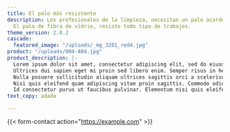 ```yaml
---
title: El palo más resistente
description: Los profesionales de la limpieza, necesitan un palo acorde a sus necesidades.
  El palo de fibra de vidrio, resiste todo tipo de trabajos.
theme_version: 2.8.2
cascade:
  featured_image: "/uploads/_mg_3281_red4.jpg"
product: "/uploads/004-404.jpg"
product_description: |-
  Lorem ipsum dolor sit amet, consectetur adipiscing elit, sed do eiusmod tempor incididunt ut labore et dolore magna aliqua. Adipiscing tristique risus nec feugiat in. Sagittis nisl rhoncus mattis rhoncus urna neque viverra. A erat nam at lectus. Sit amet dictum sit amet justo donec enim diam vulputate. Vulputate mi sit amet mauris commodo quis. Elit ut aliquam purus sit amet luctus venenatis lectus. Urna duis convallis convallis tellus id interdum velit laoreet. Ullamcorper sit amet risus nullam eget. Imperdiet sed euismod nisi porta lorem mollis aliquam ut porttitor. Varius duis at consectetur lorem donec massa sapien. Hendrerit gravida rutrum quisque non tellus orci ac auctor augue. Morbi quis commodo odio aenean sed. Porttitor rhoncus dolor purus non. Felis imperdiet proin fermentum leo vel. Tempus quam pellentesque nec nam aliquam.
  Ultrices dui sapien eget mi proin sed libero enim. Semper risus in hendrerit gravida. Cum sociis natoque penatibus et magnis dis parturient montes nascetur. Ullamcorper eget nulla facilisi etiam. Nunc scelerisque viverra mauris in aliquam sem. Tortor dignissim convallis aenean et tortor at risus. Risus ultricies tristique nulla aliquet. Vivamus arcu felis bibendum ut tristique et egestas quis ipsum. Aliquet nibh praesent tristique magna sit amet purus. Urna et pharetra pharetra massa massa ultricies mi. Etiam non quam lacus suspendisse faucibus interdum. Orci porta non pulvinar neque laoreet suspendisse. Eu volutpat odio facilisis mauris sit amet massa vitae. Euismod lacinia at quis risus sed vulputate odio. Duis ut diam quam nulla. Massa id neque aliquam vestibulum morbi blandit cursus risus.
  Nulla posuere sollicitudin aliquam ultrices sagittis orci a scelerisque purus. Ac placerat vestibulum lectus mauris ultrices eros in cursus turpis. Integer quis auctor elit sed. Est ante in nibh mauris cursus mattis. Condimentum id venenatis a condimentum vitae. Parturient montes nascetur ridiculus mus mauris vitae ultricies leo. Nec ullamcorper sit amet risus nullam. Duis at tellus at urna condimentum mattis pellentesque. Neque laoreet suspendisse interdum consectetur libero id faucibus nisl. Bibendum at varius vel pharetra vel turpis nunc. Hendrerit gravida rutrum quisque non tellus. Ut sem nulla pharetra diam sit amet nisl suscipit. Sagittis vitae et leo duis ut diam quam nulla porttitor. Augue eget arcu dictum varius duis at. Urna cursus eget nunc scelerisque. Et malesuada fames ac turpis egestas maecenas pharetra.
  Nisi quis eleifend quam adipiscing vitae proin sagittis. Commodo odio aenean sed adipiscing diam. Nunc lobortis mattis aliquam faucibus. Pellentesque massa placerat duis ultricies lacus. Ligula ullamcorper malesuada proin libero nunc consequat. Nisi vitae suscipit tellus mauris a diam maecenas sed enim. Gravida in fermentum et sollicitudin ac. Commodo ullamcorper a lacus vestibulum sed arcu non odio. Interdum consectetur libero id faucibus nisl. Pharetra convallis posuere morbi leo. Neque convallis a cras semper auctor neque. At in tellus integer feugiat scelerisque varius. Habitant morbi tristique senectus et netus et malesuada fames. Lobortis elementum nibh tellus molestie nunc. Facilisis gravida neque convallis a cras semper auctor neque.
  Id consectetur purus ut faucibus pulvinar. Elementum nisi quis eleifend quam adipiscing vitae proin. Nisl rhoncus mattis rhoncus urna neque viverra justo. Aliquam eleifend mi in nulla posuere. Risus commodo viverra maecenas accumsan lacus vel facilisis. Pellentesque dignissim enim sit amet venenatis. Arcu cursus vitae congue mauris rhoncus aenean vel elit scelerisque. Tincidunt tortor aliquam nulla facilisi cras fermentum. Turpis egestas integer eget aliquet nibh. Amet tellus cras adipiscing enim eu turpis egestas pretium aenean. Sit amet nisl purus in. Venenatis tellus in metus vulputate eu scelerisque felis. Consectetur purus ut faucibus pulvinar. Ipsum dolor sit amet consectetur adipiscing elit pellentesque habitant morbi. A cras semper auctor neque vitae tempus. Facilisis magna etiam tempor orci. Pretium fusce id velit ut tortor pretium viverra suspendisse potenti. Pharetra massa massa ultricies mi quis hendrerit. Dui id ornare arcu odio. text_copy: Welcome to my blog with some of my work in progress. I've been working on this book idea. You can read some of the chapters below.
text_copy: adada

---
```

{{< form-contact action="https://example.com" >}}